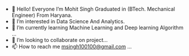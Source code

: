 - 👋 Hello! Everyone I’m Mohit Singh Graduated in (BTech. Mechanical Engineer) From Haryana.
- 👀 I’m interested in Data Science And Analytics.
- 🌱 I’m currently learning Machine Learning and Deep learning Algorithm ...
- 💞️ I’m looking to collaborate on project...
- 📫 How to reach me msingh100100@gmail.com ...

<!---
memohitsingh/memohitsingh is a ✨ special ✨ repository because its `README.md` (this file) appears on your GitHub profile.
You can click the Preview link to take a look at your changes.
--->
